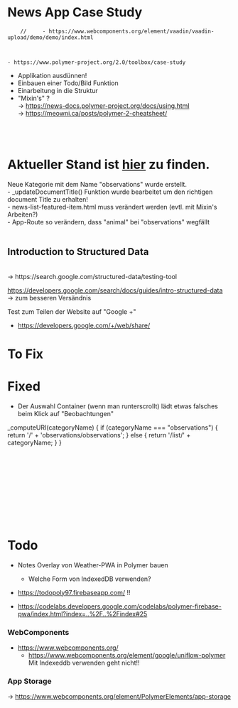 # News App Case Study

        //     - https://www.webcomponents.org/element/vaadin/vaadin-upload/demo/demo/index.html



    - https://www.polymer-project.org/2.0/toolbox/case-study
- Applikation ausdünnen!
- Einbauen einer Todo/Bild Funktion
- Einarbeitung in die Struktur
- "Mixin's" ? <br/>
    -> https://news-docs.polymer-project.org/docs/using.html    <br/>
    -> https://meowni.ca/posts/polymer-2-cheatsheet/    <br/><br/><br/><br/>
    
<h1> Aktueller Stand ist <b><a href="https://github.com/FelixSchubi/News-App">hier</a></b> zu finden. </h1>
 Neue Kategorie mit dem Name "observations" wurde erstellt.<br/>
 - _updateDocumentTitle() Funktion wurde bearbeitet um den richtigen document Title zu erhalten!<br/>
 - news-list-featured-item.html muss verändert werden (evtl. mit Mixin's Arbeiten?)<br/>
 - App-Route so verändern, dass "animal" bei "observations" wegfällt<br/>
<br/>

## Introduction to Structured Data
<br/>
-> https://search.google.com/structured-data/testing-tool

https://developers.google.com/search/docs/guides/intro-structured-data<br/>
 -> zum besseren Versändnis

Test zum Teilen der Website auf "Google +"
 - https://developers.google.com/+/web/share/
 
 
 # To Fix
 
 
 # Fixed
 - Der Auswahl Container (wenn man runterscrollt) lädt etwas falsches beim Klick auf "Beobachtungen"
 
 _computeURI(categoryName) {
        if (categoryName === "observations") {
          return '/' + 'observations/observations';
        }
        else {
          return '/list/' + categoryName;
        }
      }
 
 
 
 
 
 
 
 
 

<br/><br/><br/><br/><br/><br/><br/><br/><br/>
# Todo

- Notes Overlay von Weather-PWA in Polymer bauen
  - Welche Form von IndexedDB verwenden?
 
 - https://todopoly97.firebaseapp.com/  !!
 - https://codelabs.developers.google.com/codelabs/polymer-firebase-pwa/index.html?index=..%2F..%2Findex#25
  
  
 ### WebComponents
 - https://www.webcomponents.org/
    - https://www.webcomponents.org/element/google/uniflow-polymer Mit Indexeddb verwenden geht nicht!!
  
### App Storage
  -> https://www.webcomponents.org/element/PolymerElements/app-storage

